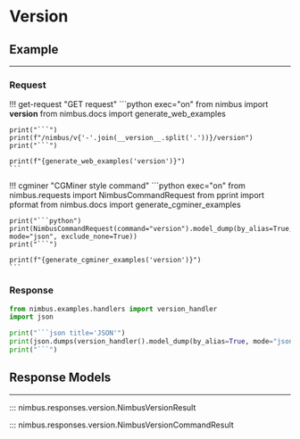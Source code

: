 # Version

## Example
---

### Request
!!! get-request "GET request"
    ```python exec="on"
    from nimbus import __version__
    from nimbus.docs import generate_web_examples

    print("```")
    print(f"/nimbus/v{'-'.join(__version__.split('.'))}/version")
    print("```")

    print(f"{generate_web_examples('version')}")
    ```


!!! cgminer "CGMiner style command"
    ```python exec="on"
    from nimbus.requests import NimbusCommandRequest
    from pprint import pformat
    from nimbus.docs import generate_cgminer_examples


    print("```python")
    print(NimbusCommandRequest(command="version").model_dump(by_alias=True, mode="json", exclude_none=True))
    print("```")

    print(f"{generate_cgminer_examples('version')}")
    ```

### Response
```python exec="on"
from nimbus.examples.handlers import version_handler
import json

print("```json title='JSON'")
print(json.dumps(version_handler().model_dump(by_alias=True, mode="json"), indent=4))
print("```")
```


## Response Models
---

::: nimbus.responses.version.NimbusVersionResult

::: nimbus.responses.version.NimbusVersionCommandResult
